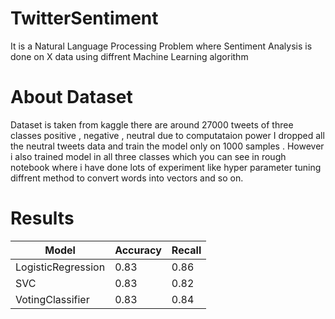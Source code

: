 # TwitterSentiment
It is a Natural Language Processing Problem where Sentiment Analysis is done on X data using diffrent Machine Learning algorithm

# About Dataset
Dataset is taken from kaggle there are around 27000 tweets of three classes positive , negative , neutral due to computataion power I dropped all the neutral tweets data and train the model only on 1000 samples . However i also trained model in all three classes which you can see in rough notebook where i have done lots of experiment like hyper parameter tuning diffrent method to convert words into vectors and so on.

# Results
| Model | Accuracy | Recall|
| --- | --- | --- |
| LogisticRegression | 0.83 | 0.86|
| SVC | 0.83 | 0.82|
| VotingClassifier | 0.83 |0.84